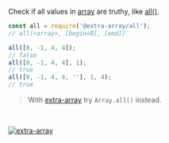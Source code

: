Check if all values in [array] are truthy, like [all()].

```javascript
const all = require('@extra-array/all');
// all(<array>, [begin=0], [end])

all([0, -1, 4, 4]);
// false
all([0, -1, 4, 4], 1);
// true
all([0, -1, 4, 4, ''], 1, 4);
// true
```
> With [extra-array] try `Array.all()` instead.
<br>


[![extra-array](https://i.imgur.com/nwyrmkW.jpg)](https://www.npmjs.com/package/extra-array)

[extra-array]: https://www.npmjs.com/package/extra-array
[array]: https://developer.mozilla.org/en-US/docs/Web/JavaScript/Guide/Indexed_collections
[all()]: https://docs.python.org/3/library/functions.html#all
